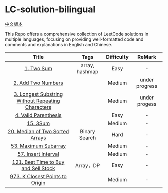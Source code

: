 # LC-solution-bilingual

[中文版本](/README_CN.md)

This Repo offers a comprehensive collection of LeetCode solutions in multiple languages, focusing on providing well-formatted code and comments and explanations in English and Chinese.

|                                                         Title                                                         |      Tags      | Difficulty |     ReMark     |
|:---------------------------------------------------------------------------------------------------------------------:|:--------------:|:----------:|:--------------:|
|                                        [1. Two Sum](/Solution/0001_Two_Sum.md)                                        | array, hashmap |    Easy    |       -        |
|                                [2. Add Two Numbers](/Solution/0002_Add_Two_Numbers.md)                                |                |   Medium   | under progress |
| [3. Longest Substring Without Repeating Characters](/Solution/0003_Longest_Substring_Without_Repeating_Characters.md) |                |   Medium   | under progess  |
|                         [4. Valid Parenthesis](/Solution/0004_Median_Of_Two_Sorted_Arrays.md)                         |                |    Easy    |       -        |
|                               [15. 3Sum](/Solution/0015_3Sum.md)                               |                |   Medium   |       -        |
|                             [20. Median of Two Sorted Arrays](0020_Valid_Parenthesis.md)                              | Binary Search  |    Hard    |       -        |
|                               [53. Maximum Subarray](Solution/0053_Maximum_Subarray.md)                               |                |   Medium   |       -        |
|                               [57. Insert Interval](/Solution/0057_Insert_Interval.md)                                |                |   Medium   |       -        |
|               [121. Best Time to Buy and Sell Stock](/Solution/0121_Best_Time_to_Buy_and_Sell_Stock.md)               |    Array，DP    |    Easy    |       -        |
|                     [973. K Closest Points to Origin](/Solution/0973_K_Close_Points_To_Origin.md)                     |                |   Medium   |       -        |
